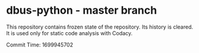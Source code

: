 # dbus-python - master branch

This repository contains frozen state of the repository.
Its history is cleared. It is used only for static code
analysis with Codacy.

Commit Time: 1699945702
